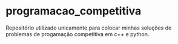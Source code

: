 # programacao_competitiva
Repositório utilizado unicamente para colocar minhas soluções de problemas de progamação competitiva em c++ e python.
